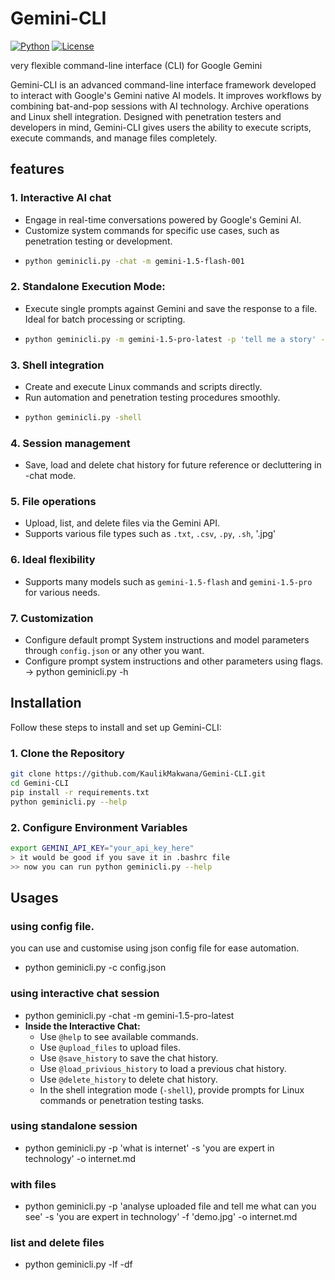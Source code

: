 # Gemini-CLI
[![Python](https://img.shields.io/badge/python-3.12-blue)]()
[![License](https://img.shields.io/badge/license-MIT-green)]()

very flexible command-line interface (CLI) for Google Gemini

Gemini-CLI is an advanced command-line interface framework developed to interact with Google's Gemini native AI models. It improves workflows by combining bat-and-pop sessions with AI technology. Archive operations and Linux shell integration. Designed with penetration testers and developers in mind, Gemini-CLI gives users the ability to execute scripts, execute commands, and manage files completely.

## features

### 1. Interactive AI chat
- Engage in real-time conversations powered by Google's Gemini AI.
- Customize system commands for specific use cases, such as penetration testing or development.
- ```bash
  python geminicli.py -chat -m gemini-1.5-flash-001
### 2. Standalone Execution Mode:
- Execute single prompts against Gemini and save the response to a file. Ideal for batch processing or scripting.
- ```bash
  python geminicli.py -m gemini-1.5-pro-latest -p 'tell me a story' -o story.txt
### 3. Shell integration
- Create and execute Linux commands and scripts directly.
- Run automation and penetration testing procedures smoothly.
- ```bash
  python geminicli.py -shell

### 4. Session management
- Save, load and delete chat history for future reference or decluttering in -chat mode.

### 5. File operations
- Upload, list, and delete files via the Gemini API.
- Supports various file types such as `.txt`, `.csv`, `.py`, `.sh`, '.jpg'

### 6. Ideal flexibility
- Supports many models such as `gemini-1.5-flash` and `gemini-1.5-pro` for various needs.

### 7. Customization
- Configure default prompt System instructions and model parameters through `config.json` or any other you want.
- Configure prompt system instructions and other parameters using flags. -> python geminicli.py -h

## Installation
Follow these steps to install and set up Gemini-CLI:

### 1. Clone the Repository
```bash
git clone https://github.com/KaulikMakwana/Gemini-CLI.git
cd Gemini-CLI
pip install -r requirements.txt
python geminicli.py --help
```
### 2. Configure Environment Variables
```bash
export GEMINI_API_KEY="your_api_key_here"
> it would be good if you save it in .bashrc file
>> now you can run python geminicli.py --help
```

## Usages

### using config file.
you can use and customise using json config file for ease automation.
- python geminicli.py -c config.json

### using interactive chat session
- python geminicli.py -chat -m gemini-1.5-pro-latest
- **Inside the Interactive Chat:**
   - Use `@help` to see available commands.
   - Use `@upload_files` to upload files.
   - Use `@save_history` to save the chat history.
   - Use `@load_privious_history` to load a previous chat history.
   - Use `@delete_history` to delete chat history.
   - In the shell integration mode (`-shell`), provide prompts for Linux commands or penetration testing tasks.


### using standalone session
- python geminicli.py -p 'what is internet' -s 'you are expert in technology' -o internet.md

### with files
- python geminicli.py -p 'analyse uploaded file and tell me what can you see' -s 'you are expert in technology' -f 'demo.jpg' -o internet.md

### list and delete files
- python geminicli.py -lf -df

  

